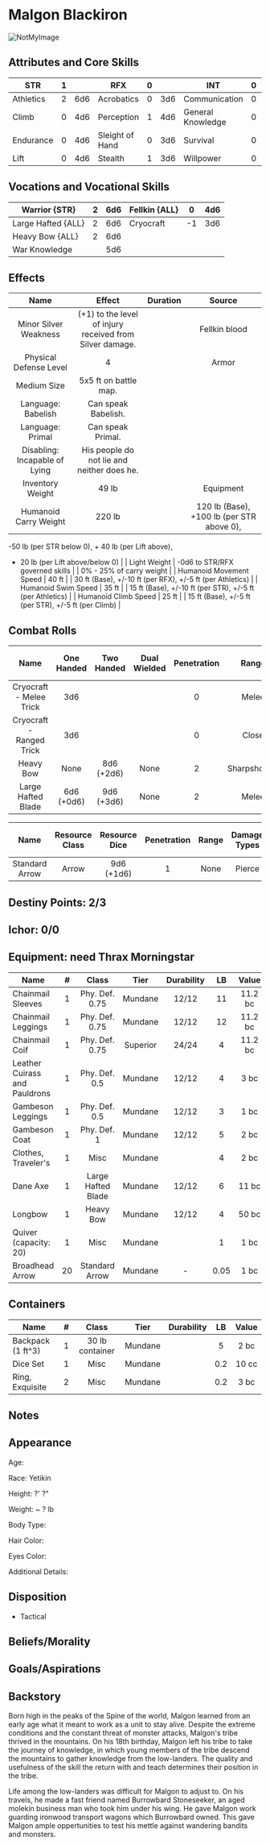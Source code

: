 # Malgon Blackiron

![NotMyImage](MalgonBlackriron.png)

## Attributes and Core Skills

| STR       | 1 |    | RFX             | 0 |    | INT               | 0 |    |
| --------- | :-: | :-: | --------------- | :-: | :-: | ----------------- | :-: | :-: |
| Athletics | 2 | 6d6 | Acrobatics      | 0 | 3d6 | Communication     | 0 | 3d6 |
| Climb     | 0 | 4d6 | Perception      | 1 | 4d6 | General Knowledge | 0 | 3d6 |
| Endurance | 0 | 4d6 | Sleight of Hand | 0 | 3d6 | Survival          | 0 | 3d6 |
| Lift      | 0 | 4d6 | Stealth         | 1 | 3d6 | Willpower         | 0 | 3d6 |

## Vocations and Vocational Skills

| Warrior {STR}     | 2 | 6d6 | Fellkin {ALL} | 0  | 4d6 |
| ------------------ | :-: | :-: | ------------- | -- | --- |
| Large Hafted {ALL} | 2 | 6d6 | Cryocraft     | -1 | 3d6 |
| Heavy Bow {ALL}    | 2 | 6d6 |               |    |     |
| War Knowledge      |  | 5d6 |               |    |     |

## Effects

|             Name             |                            Effect                            | Duration |                                                    Source                                                    |
| :---------------------------: | :-----------------------------------------------------------: | :------: | :----------------------------------------------------------------------------------------------------------: |
|     Minor Silver Weakness     | (+1) to the level of injury<br />received from Silver damage. |          |                                                Fellkin blood                                                |
|    Physical Defense Level    |                               4                               |          |                                                    Armor                                                    |
|          Medium Size          |                     5x5 ft on battle map.                     |          |                                                                                                              |
|      Language: Babelish      |                      Can speak Babelish.                      |          |                                                                                                              |
|       Language: Primal       |                       Can speak Primal.                       |          |                                                                                                              |
| Disabling: Incapable of Lying |          His people do not lie and neither does he.          |          |                                                                                                              |
|       Inventory Weight       |                             49 lb                             |          |                                                  Equipment                                                  |
|     Humanoid Carry Weight     |                            220 lb                            |          | 120 lb (Base), +100 lb (per STR above 0),
-50 lb (per STR below 0), + 40 lb (per Lift above),
- 20 lb (per Lift above/below 0) |
|         Light Weight         |                -0d6 to STR/RFX governed skills                |          |                                           0% - 25% of carry weight                                           |
|    Humanoid Movement Speed    |                             40 ft                             |          |                          30 ft (Base), +/-10 ft (per RFX), +/-5 ft (per Athletics)                          |
|      Humanoid Swim Speed      |                             35 ft                             |          |                          15 ft (Base), +/-10 ft (per STR), +/-5 ft (per Athletics)                          |
|     Humanoid Climb Speed     |                             25 ft                             |          |                             15 ft (Base), +/-5 ft (per STR), +/-5 ft (per Climb)                             |

## Combat Rolls

|           Name           | One<br />Handed | Two<br />Handed | Dual<br />Wielded | Penetration |    Range    | Damage<br />Types | Engageable<br />Opponents | Area Of<br />Effect | Resource<br />Class |
| :----------------------: | :-------------: | :-------------: | :---------------: | :---------: | :----------: | :---------------: | :-----------------------: | :-----------------: | :-----------------: |
| Cryocraft - Melee Trick |       3d6       |                |                  |      0      |    Melee    |       Cold       |           Rapid           |                    |        None        |
| Cryocraft - Ranged Trick |       3d6       |                |                  |      0      |    Close    |       Cold       |         Standard         |                    |        None        |
|        Heavy Bow        |      None      | 8d6<br />(+2d6) |       None       |      2      | Sharpshooter |                  |         Standard         |        None        |        Arrow        |
|    Large Hafted Blade    | 6d6<br />(+0d6) | 9d6<br />(+3d6) |       None       |      2      |    Melee    |       Slash       |           Rapid           |        None        |        None        |

|      Name      | Resource<br />Class | Resource<br />Dice | Penetration | Range | Damage<br />Types | Area Of<br />Effect |
| :------------: | :-----------------: | :----------------: | :---------: | :---: | :---------------: | :-----------------: |
| Standard Arrow |        Arrow        |  9d6<br />(+1d6)  |      1      | None |      Pierce      |        None        |

## Destiny Points: 2/3

## Ichor: 0/0

## Equipment: need Thrax Morningstar

| Name                          | # |       Class       |   Tier   | Durability |  LB  |  Value  |
| ----------------------------- | :-: | :----------------: | :------: | :--------: | :--: | :-----: |
| Chainmail Sleeves             | 1 |   Phy. Def. 0.75   | Mundane |   12/12   |  11  | 11.2 bc |
| Chainmail Leggings            | 1 |   Phy. Def. 0.75   | Mundane |   12/12   |  12  | 11.2 bc |
| Chainmail Coif                | 1 |   Phy. Def. 0.75   | Superior |   24/24   |  4  | 11.2 bc |
| Leather Cuirass and Pauldrons | 1 |   Phy. Def. 0.5   | Mundane |   12/12   |  4  |  3 bc  |
| Gambeson Leggings             | 1 |   Phy. Def. 0.5   | Mundane |   12/12   |  3  |  1 bc  |
| Gambeson Coat                 | 1 |    Phy. Def. 1    | Mundane |   12/12   |  5  |  2 bc  |
| Clothes, Traveler's           | 1 |        Misc        | Mundane |            |  4  |  2 bc  |
| Dane Axe                      | 1 | Large Hafted Blade | Mundane |   12/12   |  6  |  11 bc  |
| Longbow                       | 1 |     Heavy Bow     | Mundane |   12/12   |  4  |  50 bc  |
| Quiver (capacity: 20)         | 1 |        Misc        | Mundane |            |  1  |  1 bc  |
| Broadhead Arrow               | 20 |   Standard Arrow   | Mundane |     -     | 0.05 |  1 bc  |

## Containers

| Name              | # |      Class      |  Tier  | Durability | LB | Value |
| ----------------- | :-: | :-------------: | :-----: | :--------: | :-: | :---: |
| Backpack (1 ft^3) | 1 | 30 lb container | Mundane |            |  5  | 2 bc |
| Dice Set          | 1 |      Misc      | Mundane |            | 0.2 | 10 cc |
| Ring, Exquisite   | 2 |      Misc      | Mundane |            | 0.2 | 3 bc |

## Notes

## Appearance

Age:

Race: Yetikin

Height: ?' ?"

Weight: ~ ? lb

Body Type:

Hair Color:

Eyes Color:

Additional Details:

## Disposition

- Tactical

## Beliefs/Morality

## Goals/Aspirations

## Backstory

Born high in the peaks of the Spine of the world, Malgon learned from an early age what it meant to work as a unit to stay alive. Despite the extreme conditions and the constant threat of monster attacks, Malgon's tribe thrived in the mountains. On his 18th birthday, Malgon left his tribe to take the journey of knowledge, in which young members of the tribe descend the mountains to gather knowledge from the low-landers. The quality and usefulness of the skill the return with and teach determines their position in the tribe.

Life among the low-landers was difficult for Malgon to adjust to. On his travels, he made a fast friend named Burrowbard Stoneseeker, an aged molekin business man who took him under his wing. He gave Malgon work guarding ironwood transport wagons which Burrowbard owned. This gave Malgon ample oppertunities to test his mettle against wandering bandits and monsters.

